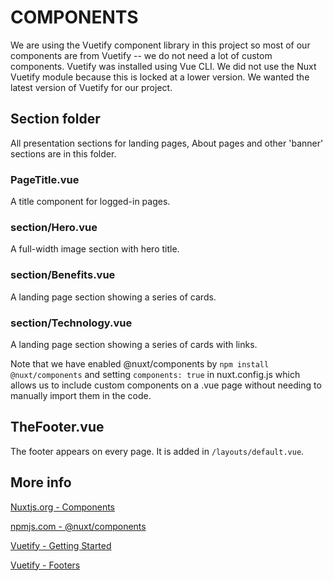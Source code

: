 # COMPONENTS

We are using the Vuetify component library in this project so most of our components are from Vuetify -- we do not need a lot of custom components. Vuetify was installed using Vue CLI. We did not use the Nuxt Vuetify module because this is locked at a lower version. We wanted the latest version of Vuetify for our project.

## Section folder

All presentation sections for landing pages, About pages and other 'banner' sections are in this folder.

### PageTitle.vue
A title component for logged-in pages.

### section/Hero.vue
A full-width image section with hero title.

### section/Benefits.vue
A landing page section showing a series of cards.

### section/Technology.vue
A landing page section showing a series of cards with links.

Note that we have enabled @nuxt/components by `npm install @nuxt/components` and setting `components: true` in nuxt.config.js which allows us to include custom components on a .vue page without needing to manually import them in the code.

## TheFooter.vue

The footer appears on every page. It is added in `/layouts/default.vue`.

## More info

[Nuxtjs.org - Components](https://nuxtjs.org/docs/2.x/directory-structure/components)

[npmjs.com - @nuxt/components](https://www.npmjs.com/package/@nuxt/components)

[Vuetify - Getting Started](https://vuetifyjs.com/en/getting-started/installation/)

[Vuetify - Footers](https://vuetifyjs.com/en/components/footer/)
